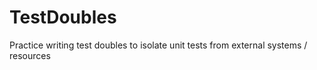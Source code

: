 # TestDoubles
Practice writing test doubles to isolate unit tests from external systems / resources
